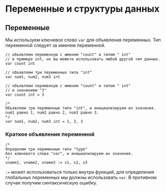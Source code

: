 # Переменные и структуры данных
## Переменные

Мы используем ключевое слово `var` для объявления переменных. Тип переменной следует за именем переменной.   

```
// объявляем переменную с именем "count" и типом " int"
// в примере int, но вы можете использовать любой другой тип данных.
var count int
```

```
// объявляем три переменных типа "int"
var num1, num2, num3 int
```

```
// объявляем переменную с именем "count" и типом " int"
// и значением "3"
var count int = 3
```

```
/*
Объявляем три переменные типа "int", и инициализируем их значения.
num1 равно 1, num2 равно 2, num3 равно 3.
*/
var num1, num2, num3 int = 1, 2, 3
```

### Краткое объявление переменной

```
/*
Определим три переменные типа "type"
без ключевого слова "var", и инициализируем их значения.
*/
vname1, vname2, vname3 := v1, v2, v3
```

`:=` может использоваться только внутри функций, для определения глобальных переменных мы должны использовать `var`. В противном случае получим синтаксическую ошибку.